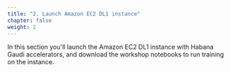 ```yaml
---
title: "2. Launch Amazon EC2 DL1 instance"
chapter: false
weight: 2
---
```


In this section you'll launch the Amazon EC2 DL1 instance with Habana Gaudi accelerators, and download the workshop notebooks to run training on the instance.
